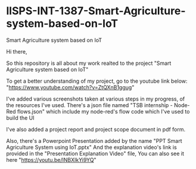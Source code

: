 # llSPS-INT-1387-Smart-Agriculture-system-based-on-IoT
Smart Agriculture system based on IoT

Hi there,

So this repository is all about my work realted to the project "Smart Agriculture system based on IoT"

To get a better understanding of my project, go to the youtube link below:
"https://www.youtube.com/watch?v=ZtQXnB1ggug"


I've added various screenshots taken at various steps in my progress, of the resources I've used.
There's a json file named "TSB internship - Node-Red flows.json" which include my node-red's flow code which I've used to build the UI 

I've also added a project report and project scope document in pdf form.

Also, there's a Powerpoint Presentation added by the name "PPT Smart Agriculture System using IoT.pptx"
And the explanation video's link is provided in the "Presentation Explanation Video" file, You can also see it here
"https://youtu.be/lNBXIkYi9YQ"
